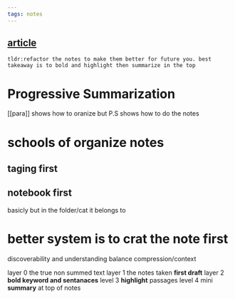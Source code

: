 ```yaml
---
tags: notes
---
```

## [article](https://fortelabs.co/blog/progressive-summarization-a-practical-technique-for-designing-discoverable-notes/)
    tldr:refactor the notes to make them better for future you. best takeaway is to bold and highlight then summarize in the top

# Progressive Summarization
[[para]] shows how to oranize but P.S shows how to do the notes

# schools of organize notes
## taging first 

## notebook first
basicly but in the folder/cat it belongs to

# better system is to crat the note first
discoverability and understanding balance compression/context

layer 0 the true non summed text
layer 1 the notes taken **first draft**
layer 2 **bold keyword and sentanaces**
level 3 **highlight** passages
level 4 mini **summary** at top of notes

